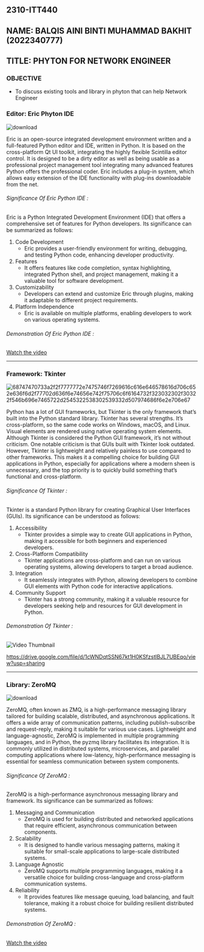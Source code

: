 ## 2310-ITT440
## NAME:  BALQIS AINI BINTI MUHAMMAD BAKHIT (2022340777) 
## TITLE: PHYTON FOR NETWORK ENGINEER
### OBJECTIVE
- To discuss existing tools and library in phyton that can help Network Engineer

### Editor: Eric Phyton IDE
![download](https://github.com/addff/2310-ITT440/assets/146956790/4f65cb47-dbe0-48c3-8da7-a0b2364f55b5)

Eric is an open-source integrated development environment written and a full-featured Python editor and IDE, written in Python. It is based on the cross-platform Qt UI toolkit, integrating the highly flexible Scintilla editor control. It is designed to be a dirty editor as well as being usable as a professional project management tool integrating many advanced features Python offers the professional coder. Eric includes a plug-in system, which allows easy extension of the IDE functionality with plug-ins downloadable from the net. 

###### Significance Of Eric Python IDE :
Eric is a Python Integrated Development Environment (IDE) that offers a comprehensive set of features for Python developers. Its significance can be summarized as follows:
1) Code Development
   - Eric provides a user-friendly environment for writing, debugging, and testing Python code, enhancing developer productivity.
2) Features
   - It offers features like code completion, syntax highlighting, integrated Python shell, and project management, making it a valuable tool for software development.
3) Customizability
   - Developers can extend and customize Eric through plugins, making it adaptable to different project requirements.
4) Platform Independence
   - Eric is available on multiple platforms, enabling developers to work on various operating systems.

###### Demonstration Of Eric Python IDE : 
<a href="https://drive.google.com/file/d/1lE2ygfX75bsEZI7GmGDhQ_YeiTb_osmv/view?usp=sharing">Watch the video</a>
________________________________________________________________________________________________________________________________
### Framework: Tkinter
![68747470733a2f2f7777772e7475746f7269616c616e646578616d706c652e636f6d2f77702d636f6e74656e742f75706c6f6164732f323032302f30322f546b696e7465722d2545322538302539332d507974686f6e2e706e67](https://github.com/addff/2310-ITT440/assets/146956790/0975cefb-51e6-46a8-abff-46d6ab5c0f13)

Python has a lot of GUI frameworks, but Tkinter is the only framework that’s built into the Python standard library. Tkinter has several strengths. It’s cross-platform, so the same code works on Windows, macOS, and Linux. Visual elements are rendered using native operating system elements. Although Tkinter is considered the Python GUI framework, it’s not without criticism. One notable criticism is that GUIs built with Tkinter look outdated. However, Tkinter is lightweight and relatively painless to use compared to other frameworks. This makes it a compelling choice for building GUI applications in Python, especially for applications where a modern sheen is unnecessary, and the top priority is to quickly build something that’s functional and cross-platform.

###### Significance Of Tkinter :
Tkinter is a standard Python library for creating Graphical User Interfaces (GUIs). Its significance can be understood as follows:
1) Accessibility
   - Tkinter provides a simple way to create GUI applications in Python, making it accessible for both beginners and experienced developers.
2) Cross-Platform Compatibility
   - Tkinter applications are cross-platform and can run on various operating systems, allowing developers to target a broad audience.
3) Integration
   - It seamlessly integrates with Python, allowing developers to combine GUI elements with Python code for interactive applications.
4) Community Support
   - Tkinter has a strong community, making it a valuable resource for developers seeking help and resources for GUI development in Python.

###### Demonstration Of Tkinter : 
![Video Thumbnail](https://github.com/addff/2310-ITT440/assets/146956790/ba0a0940-0670-4ba1-88e9-c815b8976d45)

https://drive.google.com/file/d/1cWNDqtSSN67kt1H0KSfzstlBJL7UBEqo/view?usp=sharing
________________________________________________________________________________________________________________________________
### Library: ZeroMQ
![download](https://github.com/addff/2310-ITT440/assets/146956790/8d8c6658-4eca-46bd-98e8-dd37d9507415)

ZeroMQ, often known as ZMQ, is a high-performance messaging library tailored for building scalable, distributed, and asynchronous applications. It offers a wide array of communication patterns, including publish-subscribe and request-reply, making it suitable for various use cases. Lightweight and language-agnostic, ZeroMQ is implemented in multiple programming languages, and in Python, the pyzmq library facilitates its integration. It is commonly utilized in distributed systems, microservices, and parallel computing applications where low-latency, high-performance messaging is essential for seamless communication between system components.

###### Significance Of ZeroMQ :
ZeroMQ is a high-performance asynchronous messaging library and framework. Its significance can be summarized as follows:
1) Messaging and Communication
   - ZeroMQ is used for building distributed and networked applications that require efficient, asynchronous communication between components.
2) Scalability
   - It is designed to handle various messaging patterns, making it suitable for small-scale applications to large-scale distributed systems.
3) Language Agnostic
   - ZeroMQ supports multiple programming languages, making it a versatile choice for building cross-language and cross-platform communication systems.
4) Reliability
   - It provides features like message queuing, load balancing, and fault tolerance, making it a robust choice for building resilient distributed systems.

###### Demonstration Of ZeroMQ : 
<a href="https://drive.google.com/file/d/1h4VBT-H2Tw8JXQCCHRARy9yveb8aSfrg/view?usp=sharing">Watch the video</a>
